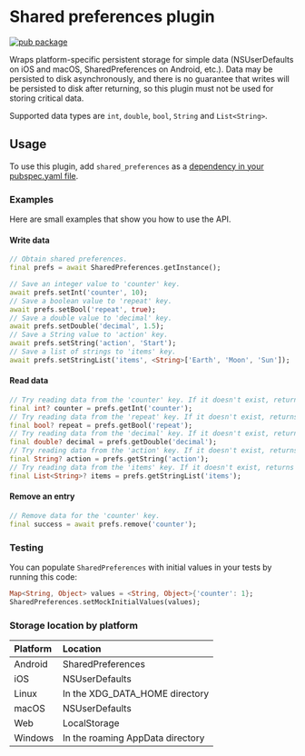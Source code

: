 # Shared preferences plugin

[![pub package](https://img.shields.io/pub/v/shared_preferences.svg)](https://pub.dev/packages/shared_preferences)

Wraps platform-specific persistent storage for simple data
(NSUserDefaults on iOS and macOS, SharedPreferences on Android, etc.). 
Data may be persisted to disk asynchronously,
and there is no guarantee that writes will be persisted to disk after
returning, so this plugin must not be used for storing critical data.

Supported data types are `int`, `double`, `bool`, `String` and `List<String>`.

## Usage
To use this plugin, add `shared_preferences` as a [dependency in your pubspec.yaml file](https://flutter.dev/docs/development/platform-integration/platform-channels).

### Examples
Here are small examples that show you how to use the API.

#### Write data
```dart 
// Obtain shared preferences.
final prefs = await SharedPreferences.getInstance();

// Save an integer value to 'counter' key. 
await prefs.setInt('counter', 10);
// Save a boolean value to 'repeat' key. 
await prefs.setBool('repeat', true);
// Save a double value to 'decimal' key. 
await prefs.setDouble('decimal', 1.5);
// Save a String value to 'action' key. 
await prefs.setString('action', 'Start');
// Save a list of strings to 'items' key. 
await prefs.setStringList('items', <String>['Earth', 'Moon', 'Sun']);
```

#### Read data
```dart 
// Try reading data from the 'counter' key. If it doesn't exist, returns null.
final int? counter = prefs.getInt('counter');
// Try reading data from the 'repeat' key. If it doesn't exist, returns null.
final bool? repeat = prefs.getBool('repeat');
// Try reading data from the 'decimal' key. If it doesn't exist, returns null.
final double? decimal = prefs.getDouble('decimal');
// Try reading data from the 'action' key. If it doesn't exist, returns null.
final String? action = prefs.getString('action');
// Try reading data from the 'items' key. If it doesn't exist, returns null.
final List<String>? items = prefs.getStringList('items');
```

#### Remove an entry
```dart 
// Remove data for the 'counter' key. 
final success = await prefs.remove('counter');
```

### Testing

You can populate `SharedPreferences` with initial values in your tests by running this code:

```dart
Map<String, Object> values = <String, Object>{'counter': 1};
SharedPreferences.setMockInitialValues(values);
```

### Storage location by platform

| Platform | Location |
| :--- | :--- |
| Android | SharedPreferences |
| iOS | NSUserDefaults |
| Linux | In the XDG_DATA_HOME directory |
| macOS | NSUserDefaults |
| Web | LocalStorage |
| Windows | In the roaming AppData directory |
